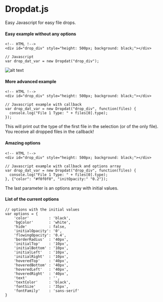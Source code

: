 # Dropdat.js
Easy Javascript for easy file drops.
#### Easy example without any options
``` 
<!-- HTML !-->
<div id="drop_div" style="height: 500px; background: black;"></div>
```
```
// Javascript
var drop_dat_var = new Dropdat("drop_div");
```
![alt text](http://i.imgur.com/sa7eaDS.png "Easy Example Result")

#### More advanced example
``` 
<!-- HTML !-->
<div id="drop_div" style="height: 500px; background: black;"></div>
```
```
// Javascript example with callback
var drop_dat_var = new Dropdat("drop_div", function(files) {
  console.log("File 1 Type: " + files[0].type);
});
```
This will print out the type of the first file in the selection (or of the only file).
You receive all dropped files in the callback!
#### Amazing options
``` 
<!-- HTML !-->
<div id="drop_div" style="height: 500px; background: black;"></div>
```
```
// Javascript example with callback and options array
var drop_dat_var = new Dropdat("drop_div", function(files) {
  console.log("File 1 Type: " + files[0].type);
}, {"color": "#f0f0f0", "initOpacity:" "0.2"});
```
The last parameter is an options array with initial values.

#### List of the current options
```
// options with the initial values
var options = {
    'color'			: 'black',
	'bgColor'		: 'white',
	'hide'			: false,
	'initialOpacity': '0',
	'flowingOpacity': '0.4',
	'borderRadius'	: '40px',
	'initialTop'	: '10px',
	'initialBottom'	: '10px',
	'initialLeft'	: '10px',
	'initialRight'	: '10px',
	'hoveredTop'	: '40px',
	'hoveredBottom'	: '40px',
	'hoveredLeft'	: '40px',
	'hoveredRight'	: '40px',
	'text'			: '',
	'textColor'		: 'black',
	'fontSize'		: '35px',
	'fontFamily'	: 'sans-serif'
}
```
